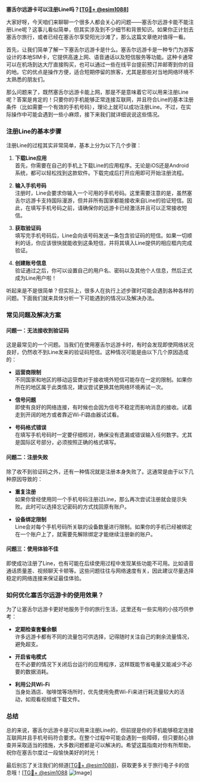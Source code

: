**塞舌尔远游卡可以注册Line吗？[[TG💪+ @esim1088](https://t.me/s/esim1088)]**

大家好呀，今天咱们来聊聊一个很多人都会关心的问题——塞舌尔远游卡能不能注册Line呢？这事儿看似简单，但其实涉及到不少细节和背景知识。如果你正计划去塞舌尔旅行，或者已经在塞舌尔享受阳光沙滩了，那么这篇文章绝对值得一看。

首先，让我们简单了解一下塞舌尔远游卡是什么。塞舌尔远游卡是一种专门为游客设计的本地SIM卡，它提供高速上网、语音通话以及短信服务等功能。这种卡通常可以在机场到达大厅直接购买，也可以通过一些在线平台提前预订并邮寄到你的目的地。它的优点是操作方便，适合短期停留的旅客，尤其是那些对当地网络环境不太熟悉的朋友们。

那么问题来了，既然塞舌尔远游卡能上网，那是不是意味着它可以用来注册Line呢？答案是肯定的！只要你的手机能够正常连接互联网，并且符合Line的基本注册条件（比如需要一个有效的手机号码），理论上就可以成功注册Line。不过，在实际操作中可能会遇到一些小麻烦，接下来我们就详细说说这些情况。

### **注册Line的基本步骤**

注册Line的过程其实非常简单，基本上分为以下几个步骤：

1. **下载Line应用**  
   首先，你需要在自己的手机上下载Line的应用程序。无论是iOS还是Android系统，都可以轻松找到这款软件。下载完成后打开应用即可开始注册流程。

2. **输入手机号码**  
   注册时，Line会要求你输入一个可用的手机号码。这里需要注意的是，虽然塞舌尔远游卡支持国际漫游，但并非所有国家都能接收来自Line的验证短信。因此，在填写手机号码之前，请确保你的远游卡已经激活并且可以正常接收短信。

3. **获取验证码**  
   填写完手机号码后，Line会向该号码发送一条包含验证码的短信。如果一切顺利的话，你应该很快就能收到这条短信，并将其填入Line提供的相应框内完成验证。

4. **创建账号信息**  
   验证通过之后，你可以设置自己的用户名、密码以及其他个人信息，然后正式成为Line用户啦！

听起来是不是很简单？但实际上，很多人在执行上述步骤时可能会遇到各种各样的问题。下面我们就来具体分析一下可能遇到的情况以及解决办法。

### **常见问题及解决方案**

#### **问题一：无法接收到验证码**
这是最常见的一个问题。当我们在使用塞舌尔远游卡时，有时会发现即使网络状况良好，仍然收不到Line发来的验证码短信。这种情况可能是由以下几个原因造成的：

- **运营商限制**  
  不同国家和地区的移动运营商对于接收境外短信可能存在一定的限制。如果你所在的地区属于此类情况，建议尝试更换其他网络环境再试一次。
  
- **信号问题**  
  即使有良好的网络连接，有时候也会因为信号不稳定而影响消息的接收。试着走到开阔的地方或者靠近Wi-Fi路由器试试看。

- **号码格式错误**  
  在填写手机号码时一定要仔细核对，确保没有遗漏或错误输入任何数字。尤其是国际区号部分，必须按照正确的格式填写。

#### **问题二：注册失败**
除了收不到验证码之外，还有一种情况就是注册本身失败了。这通常是由于以下几种原因导致的：

- **重复注册**  
  如果你曾经使用同一个手机号码注册过Line，那么再次尝试注册就会提示失败。此时可以选择忘记密码的方式找回原有账户。

- **设备绑定限制**  
  Line会对每个手机号码所关联的设备数量进行限制。如果你的手机已经被绑定在一个账户上了，就需要先解除绑定才能继续注册新的账户。

#### **问题三：使用体验不佳**
即使成功注册了Line，也有可能在后续使用过程中发现某些功能不可用。比如语音通话质量差、视频聊天卡顿等。这些问题往往与网络速度有关，因此建议尽量选择稳定的网络连接来保证最佳体验。

### **如何优化塞舌尔远游卡的使用效果？**

为了让塞舌尔远游卡更好地服务于你的旅行生活，这里还有一些实用的小技巧供参考：

- **定期检查套餐余额**  
  许多远游卡都有不同的流量包可供选择，记得随时关注自己的剩余流量情况，避免超支。

- **开启省电模式**  
  在不必要的情况下关闭后台运行的应用程序，这样既能节省电量又能减少不必要的数据消耗。

- **利用公共Wi-Fi**  
  当身处酒店、咖啡馆等场所时，优先使用免费Wi-Fi来进行耗流量较大的活动，如观看视频或下载文件。

### **总结**

总的来说，塞舌尔远游卡是可以用来注册Line的，但前提是你的手机能够稳定连接互联网并且手机号码符合要求。在整个过程中可能会遇到一些障碍，但只要耐心排查并采取适当的措施，大多数问题都是可以解决的。希望这篇指南对你有所帮助，祝你在塞舌尔度过一段愉快美好的时光！

最后别忘了关注我们的频道[[TG💪+ @esim1088](https://t.me/s/esim1088)]，获取更多关于旅行电子卡的信息哦！[[TG💪+ @esim1088](https://t.me/s/esim1088) ![Image](https://i.postimg.cc/4NQfJmqS/Snipaste-2025-05-13-00-14-12.png)]